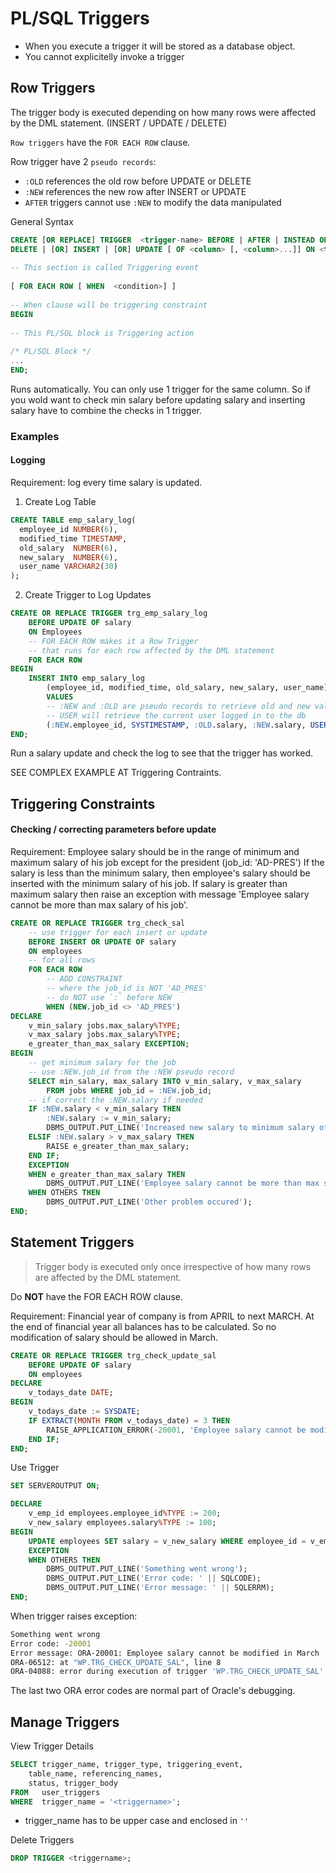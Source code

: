# PL/SQL Triggers

- When you execute a trigger it will be stored as a database object.
- You cannot explicitelly invoke a trigger


## Row Triggers

The trigger body is executed depending on how many rows were affected by the DML statement. (INSERT / UPDATE / DELETE)

`Row triggers` have the `FOR EACH ROW` clause.

Row trigger have 2 `pseudo records`:
- `:OLD` references the old row before UPDATE or DELETE
- `:NEW` references the new row after INSERT or UPDATE
- `AFTER` triggers cannot use `:NEW` to modify the data manipulated 

General Syntax
```sql
CREATE [OR REPLACE] TRIGGER  <trigger-name> BEFORE | AFTER | INSTEAD OF
DELETE | [OR] INSERT | [OR] UPDATE [ OF <column> [, <column>...]] ON <table>
 
-- This section is called Triggering event
 
[ FOR EACH ROW [ WHEN  <condition>] ]
 
-- When clause will be triggering constraint
BEGIN
 
-- This PL/SQL block is Triggering action
 
/* PL/SQL Block */
...
END;
```

Runs automatically. You can only use 1 trigger for the same column. So if you wold want to check min salary before updating salary and inserting salary have to combine the checks in 1 trigger.

### Examples

#### Logging

Requirement: log every time salary is updated.

1. Create Log Table
```sql
CREATE TABLE emp_salary_log(
  employee_id NUMBER(6),
  modified_time TIMESTAMP,
  old_salary  NUMBER(6),
  new_salary  NUMBER(6),
  user_name VARCHAR2(30)
);
```

2. Create Trigger to Log Updates

```SQL
CREATE OR REPLACE TRIGGER trg_emp_salary_log
    BEFORE UPDATE OF salary
    ON Employees
    -- FOR EACH ROW makes it a Row Trigger
    -- that runs for each row affected by the DML statement
    FOR EACH ROW
BEGIN
    INSERT INTO emp_salary_log
        (employee_id, modified_time, old_salary, new_salary, user_name)
        VALUES
        -- :NEW and :OLD are pseudo records to retrieve old and new values of the record
        -- USER will retrieve the current user logged in to the db
        (:NEW.employee_id, SYSTIMESTAMP, :OLD.salary, :NEW.salary, USER);
END;
```
Run a salary update and check the log to see that the trigger has worked.

SEE COMPLEX EXAMPLE AT Triggering Contraints.


## Triggering Constraints

#### Checking / correcting parameters before update

Requirement: Employee salary should be in the range of minimum and maximum salary of his job except for the president (job_id: 'AD-PRES')
If the salary is less than the minimum salary, then employee's salary should be inserted with the minimum salary of his job. If salary is greater than maximum salary then raise an exception with message 'Employee salary cannot be more than max salary of his job'.

```sql
CREATE OR REPLACE TRIGGER trg_check_sal
    -- use trigger for each insert or update
    BEFORE INSERT OR UPDATE OF salary
    ON employees
    -- for all rows
    FOR EACH ROW
        -- ADD CONSTRAINT
        -- where the job_id is NOT 'AD_PRES'
        -- do NOT use `:` before NEW
        WHEN (NEW.job_id <> 'AD_PRES')
DECLARE
    v_min_salary jobs.max_salary%TYPE;
    v_max_salary jobs.max_salary%TYPE;
    e_greater_than_max_salary EXCEPTION;
BEGIN
    -- get minimum salary for the job
    -- use :NEW.job_id from the :NEW pseudo record
    SELECT min_salary, max_salary INTO v_min_salary, v_max_salary
        FROM jobs WHERE job_id = :NEW.job_id;
    -- if correct the :NEW.salary if needed
    IF :NEW.salary < v_min_salary THEN
        :NEW.salary := v_min_salary;
        DBMS_OUTPUT.PUT_LINE('Increased new salary to minimum salary of ' || v_min_salary);
    ELSIF :NEW.salary > v_max_salary THEN
        RAISE e_greater_than_max_salary;
    END IF;
    EXCEPTION
    WHEN e_greater_than_max_salary THEN
        DBMS_OUTPUT.PUT_LINE('Employee salary cannot be more than max salary of his job.');
    WHEN OTHERS THEN
        DBMS_OUTPUT.PUT_LINE('Other problem occured');
END;
```

## Statement Triggers
> Trigger body is executed only once irrespective of how many rows are affected by the DML statement.

Do **NOT** have the FOR EACH ROW clause.

Requirement: Financial year of company is from APRIL to next MARCH. At the end of financial year all balances has to be calculated. So no modification of salary should be allowed in March.

```sql
CREATE OR REPLACE TRIGGER trg_check_update_sal
    BEFORE UPDATE OF salary
    ON employees
DECLARE
    v_todays_date DATE;
BEGIN
    v_todays_date := SYSDATE;
    IF EXTRACT(MONTH FROM v_todays_date) = 3 THEN
        RAISE_APPLICATION_ERROR(-20001, 'Employee salary cannot be modified in March');
    END IF;
END;
```

Use Trigger
```sql
SET SERVEROUTPUT ON;

DECLARE
    v_emp_id employees.employee_id%TYPE := 200;
    v_new_salary employees.salary%TYPE := 100;
BEGIN
    UPDATE employees SET salary = v_new_salary WHERE employee_id = v_emp_id;
    EXCEPTION
    WHEN OTHERS THEN
        DBMS_OUTPUT.PUT_LINE('Something went wrong');
        DBMS_OUTPUT.PUT_LINE('Error code: ' || SQLCODE);
        DBMS_OUTPUT.PUT_LINE('Error message: ' || SQLERRM);
END;
```

When trigger raises exception:
```bash
Something went wrong
Error code: -20001
Error message: ORA-20001: Employee salary cannot be modified in March
ORA-06512: at "WP.TRG_CHECK_UPDATE_SAL", line 8
ORA-04088: error during execution of trigger 'WP.TRG_CHECK_UPDATE_SAL'
```
The last two ORA error codes are normal part of Oracle's debugging.


## Manage Triggers

View Trigger Details
```sql
SELECT trigger_name, trigger_type, triggering_event,
	table_name, referencing_names,
	status, trigger_body
FROM   user_triggers
WHERE  trigger_name = '<triggername>';
```
- trigger_name has to be upper case and enclosed in `''`

Delete Triggers
```sql
DROP TRIGGER <triggername>;
```



